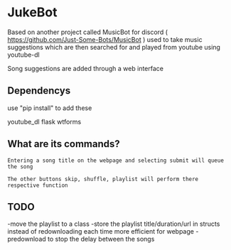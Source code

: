 # JukeBot

Based on another project called MusicBot for discord ( https://github.com/Just-Some-Bots/MusicBot )
used to take music suggestions which are then searched for and played from youtube using youtube-dl

Song suggestions are added through a web interface

## Dependencys

use "pip install" to add these

youtube_dl
flask
wtforms

## What are its commands?

    Entering a song title on the webpage and selecting submit will queue the song
    
    The other buttons skip, shuffle, playlist will perform there respective function

## TODO

-move the playlist to a class
-store the playlist title/duration/url in structs instead of redownloading each time more efficient for webpage
-predownload to stop the delay between the songs
